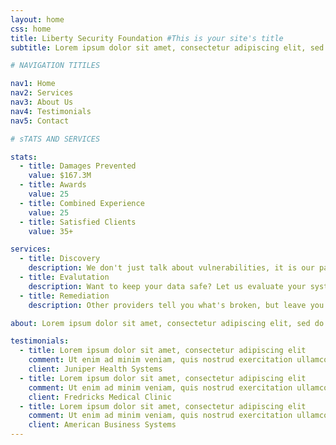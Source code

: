 ```yaml
---
layout: home
css: home 
title: Liberty Security Foundation #This is your site's title
subtitle: Lorem ipsum dolor sit amet, consectetur adipiscing elit, sed do eiusmod tempor incididunt ut labore et dolore magna aliqua. Ut enim ad minim veniam, quis nostrud exercitation ullamco laboris nisi ut aliquip ex ea commodo consequat.

# NAVIGATION TITILES

nav1: Home
nav2: Services
nav3: About Us
nav4: Testimonials
nav5: Contact

# sTATS AND SERVICES

stats:
  - title: Damages Prevented
    value: $167.3M
  - title: Awards
    value: 25
  - title: Combined Experience
    value: 25
  - title: Satisfied Clients
    value: 35+

services:
  - title: Discovery
    description: We don't just talk about vulnerabilities, it is our pashion to find them. Let us find the next big CVE in your product or businesss-critical service.
  - title: Evalutation
    description: Want to keep your data safe? Let us evaluate your systems for vulnerablites and compliance requirements.
  - title: Remediation
    description: Other providers tell you what's broken, but leave you to fix it yourself. Our team will stay with you until the problem is resolved.

about: Lorem ipsum dolor sit amet, consectetur adipiscing elit, sed do eiusmod tempor incididunt ut labore et dolore magna aliqua. Ut enim ad minim veniam, quis nostrud exercitation ullamco laboris nisi ut aliquip ex ea commodo consequat. Duis aute irure dolor in reprehenderit in voluptate velit esse cillum dolore eu fugiat nulla pariatur. Excepteur sint occaecat cupidatat non proident, sunt in culpa qui officia deserunt mollit anim id est laborum.

testimonials:
  - title: Lorem ipsum dolor sit amet, consectetur adipiscing elit
    comment: Ut enim ad minim veniam, quis nostrud exercitation ullamco laboris nisi ut aliquip ex ea commodo consequat.
    client: Juniper Health Systems
  - title: Lorem ipsum dolor sit amet, consectetur adipiscing elit
    comment: Ut enim ad minim veniam, quis nostrud exercitation ullamco laboris nisi ut aliquip ex ea commodo consequat.
    client: Fredricks Medical Clinic
  - title: Lorem ipsum dolor sit amet, consectetur adipiscing elit
    comment: Ut enim ad minim veniam, quis nostrud exercitation ullamco laboris nisi ut aliquip ex ea commodo consequat.
    client: American Business Systems
---
```

